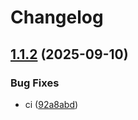 # Changelog

## [1.1.2](https://github.com/mathisDlmr/fff/compare/medical/cim11-v1.1.1...medical/cim11-v1.1.2) (2025-09-10)


### Bug Fixes

* ci ([92a8abd](https://github.com/mathisDlmr/fff/commit/92a8abd9c07dc62c357229fc3bfec524b09added))
